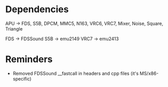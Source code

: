 # Dependencies

APU -> FDS, S5B, DPCM, MMC5, N163, VRC6, VRC7, Mixer, Noise, Square, Triangle

FDS -> FDSSound
S5B -> emu2149
VRC7 -> emu2413

# Reminders

- Removed FDSSound __fastcall in headers and cpp files (it's MS/x86-specific)

